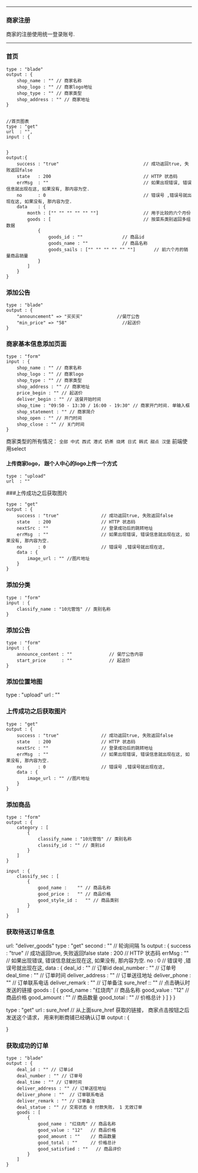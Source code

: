 ----------------------------
### 商家注册
商家的注册使用统一登录账号.

-----------------------------
### 首页

	type : "blade"
	output : {
		shop_name : "" // 商家名称
		shop_logo : "" // 商家logo地址
		shop_type : "" // 商家类型
		shop_address : "" // 商家地址
	}


	//首页图表
	type : "get"
    url  : "",
    input : {


    }
    output:{
        success : "true"                                // 成功返回true, 失败返回false
        state   : 200                                   // HTTP 状态码
        errMsg  : ""                                    // 如果出现错误, 错误信息就出现在这, 如果没有, 那内容为空.
        no      : 0                                     // 错误号 ,错误号就出现在这, 如果没有, 那内容为空.
        data    : {
        	month : ["" "" "" "" "" ""]					// 用于比较的六个月份
			goods : [   								// 按菜系类别返回多组数据
				{
					goods_id : ""       		// 商品id
					goods_name : ""    			// 商品名称
					goods_sails : ["" "" "" "" "" ""] 	    // 前六个月的销量商品销量
				}
			]
        }
    }

### 添加公告

	type : "blade"
	output : {
		"announcement" => "买买买"				//餐厅公告
		"min_price" => "58"						//起送价
	}

### 商家基本信息添加页面

	type : "form"
	input : {
		shop_name : "" // 商家名称
		shop_logo : "" // 商家logo
		shop_type : "" // 商家类型
		shop_address : "" // 商家地址
		price_begin : "" // 起送价
		deliver_begin : "" // 送餐开始时间
		shop_time : "09:50 - 13:30 / 16:00 - 19:30" // 商家开门时间. 单输入框
		shop_statement : "" // 商家简介
		shop_open : "" // 开门时间
		shop_close : "" // 关门时间
	}
商家类型的所有情况： `全部 中式 西式 港式 奶茶 烧烤 日式 韩式 甜点 汉堡` 前端使用select


#### 上传商家logo， 跟个人中心的logo上传一个方式
	type : "upload"
	url  : "" 



###上传成功之后获取图片

	type : "get"
	output : {
		success : "true"                // 成功返回true, 失败返回false
	    state   : 200                   // HTTP 状态码
	    nextSrc : ""                    // 登录成功后的跳转地址
	    errMsg  : ""                    // 如果出现错误, 错误信息就出现在这, 如果没有, 那内容为空.
	    no      : 0                     // 错误号 ,错误号就出现在这, 
	    data : {
			image_url : "" //图片地址
		}
	}





### 添加分类

	type : "form"
	input : {
		classify_name : "10元管饱" // 类别名称
	}

### 添加公告

	type : "form"
	input : {
		announce_content : ""              // 餐厅公告内容
        start_price      : ""              // 起送价
	}


### 添加位置地图
type : "upload"
url  : "" 


### 上传成功之后获取图片
	type : "get"
	output : {
		success : "true"                // 成功返回true, 失败返回false
	    state   : 200                   // HTTP 状态码
	    nextSrc : ""                    // 登录成功后的跳转地址
	    errMsg  : ""                    // 如果出现错误, 错误信息就出现在这, 如果没有, 那内容为空.
	    no      : 0                     // 错误号 ,错误号就出现在这, 
	    data : {
			image_url : "" //图片地址
		}
	}

### 添加商品

	type : "form"
	output : {
		category : [
			{
				classify_name : "10元管饱" // 类别名称
				classify_id : "" // 类别id
			}
		]
	}

	input : {
		classify_sec : [
			{
				good_name :    "" // 商品名称
				good_price :   "" // 商品价格
				good_style_id :   "" // 商品类别
			}
		]
	}



### 获取待送订单信息
   url: "deliver_goods"
	type : "get"
	second : "" // 轮询间隔  1s
	output : {
		success : "true"                // 成功返回true, 失败返回false
	    state   : 200                   // HTTP 状态码
	    errMsg  : ""                    // 如果出现错误, 错误信息就出现在这, 如果没有, 那内容为空.
	    no      : 0                     // 错误号 ,错误号就出现在这, 
		data : {
			deal_id : "" // 订单id
			deal_number : "" // 订单号
			deal_time : "" // 订单时间
			deliver_address : "" // 订单送往地址
			deliver_phone : ""  // 订单联系电话
			deliver_remark : "" // 订单备注
			sure_href   :: ""  // 点击确认时发送的链接
			goods : [
				{
					good_name : "红烧肉" // 商品名称
					good_value : "12"   // 商品价格
					good_amount : ""    // 商品数量
					good_total : ""     // 价格总计
				}
			]
		}
	}

type : "get"
url : sure_href  // 从上面sure_href 获取的链接， 商家点击按钮之后发送这个请求， 用来判断商铺已经确认订单
output : {
	
}


### 获取成功的订单

	type : "blade"
	output : {
		deal_id : "" // 订单id
		deal_number : "" // 订单号
		deal_time : "" // 订单时间
		deliver_address : "" // 订单送往地址
		deliver_phone : ""  // 订单联系电话
		deliver_remark : "" // 订单备注
		deal_statue : "" // 交易状态 0 付款失败， 1 无效订单 
		goods : [
			{
				good_name : "红烧肉" // 商品名称
				good_value : "12"   // 商品价格
				good_amount : ""    // 商品数量
				good_total : ""     // 价格总计
				good_satisfied : ""   // 商品评价
			}
		]
	}






